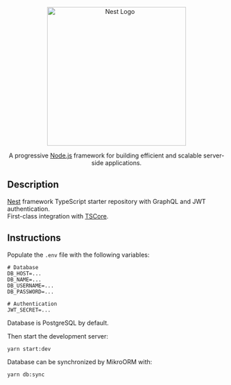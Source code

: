 <p align="center">
  <a href="http://nestjs.com/" target="blank"><img src="https://nestjs.com/img/logo_text.svg" width="320" alt="Nest Logo" /></a>
</p>

[circleci-image]: https://img.shields.io/circleci/build/github/nestjs/nest/master?token=abc123def456
[circleci-url]: https://circleci.com/gh/nestjs/nest

<p align="center">A progressive <a href="http://nodejs.org" target="_blank">Node.js</a> framework for building efficient and scalable server-side applications.</p>

## Description

[Nest](https://github.com/nestjs/nest) framework TypeScript starter repository with GraphQL and JWT authentication.  
First-class integration with [TSCore](https://github.com/ClementNerma/TSCore).

## Instructions

Populate the `.env` file with the following variables:

```dotenv
# Database
DB_HOST=...
DB_NAME=...
DB_USERNAME=...
DB_PASSWORD=...

# Authentication
JWT_SECRET=...
```

Database is PostgreSQL by default.

Then start the development server:

```shell
yarn start:dev
```

Database can be synchronized by MikroORM with:

```shell
yarn db:sync
```
